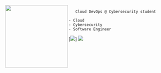 <img align="left" height="200" src="https://i.pinimg.com/originals/e4/26/70/e426702edf874b181aced1e2fa5c6cde.gif"/>
    
       Cloud DevOps @ Cybersecurity student

    - Cloud
    - Cybersecurity
    - Software Engineer


[<img src = "https://img.shields.io/badge/Gmail-D14836?style=for-the-badge&logo=gmail&logoColor=white">] [<img src="https://img.shields.io/badge/linkedin-%230077B5.svg?&style=for-the-badge&logo=linkedin&logoColor=white" />](https://www.linkedin.com/in/gustavo-alves-01609b157/)
